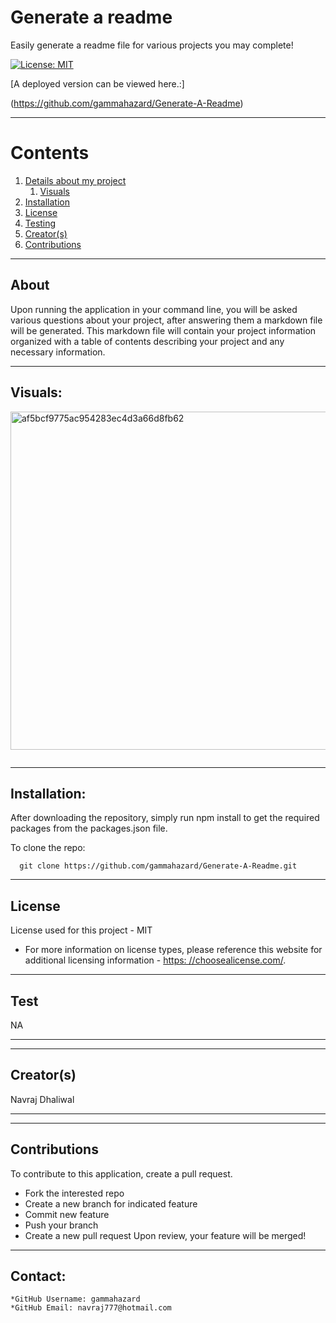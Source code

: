 
  
  # Generate a readme

  Easily generate a readme file for various projects you may complete!

  [![License: MIT](https://img.shields.io/badge/License-MIT-yellow.svg)](https://opensource.org/licenses/MIT)

  [A deployed version can be viewed here.:]
  
  (https://github.com/gammahazard/Generate-A-Readme)
  
---

  # Contents

  1. [Details about my project](#about)
      1. [Visuals](#visuals)
  2. [Installation](#installation)
  3. [License](#license)
  4. [Testing](#test)
  5. [Creator(s)](#creators)
  6. [Contributions](#contributions)

---

## About

  Upon running the application in your command line, you will be asked various questions about your project, after answering them a markdown file will be generated. This markdown file will contain your project information organized with a table of contents describing your project and any necessary information.

---

## Visuals:
<img width="541" alt="af5bcf9775ac954283ec4d3a66d8fb62" src="https://user-images.githubusercontent.com/92896466/153789061-dd574ad4-3797-4dc1-afca-e399fba74bb2.png">

  ![]()

---

## Installation:
  After downloading the repository, simply run npm install to get the required packages from the packages.json file.

  To clone the repo:
  
      git clone https://github.com/gammahazard/Generate-A-Readme.git
  
---

  ## License
  License used for this project - MIT
  * For more information on license types, please reference this website
  for additional licensing information - [https: //choosealicense.com/](https://choosealicense.com/).

---

## Test
  NA

---

---

## Creator(s)
  Navraj Dhaliwal

---

---

## Contributions
  To contribute to this application, create a pull request.
  - Fork the interested repo
  - Create a new branch for indicated feature
  - Commit new feature
  - Push your branch
  - Create a new pull request
  Upon review, your feature will be merged!

---

## Contact:
    *GitHub Username: gammahazard
    *GitHub Email: navraj777@hotmail.com
  
